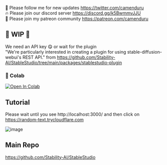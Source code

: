 🐣 Please follow me for new updates https://twitter.com/camenduru <br />
🔥 Please join our discord server https://discord.gg/k5BwmmvJJU <br />
🥳 Please join my patreon community https://patreon.com/camenduru <br />

## 🚦 WIP 🚦
We need an API key 😋 or wait for the plugin <br />
"We're particularly interested in creating a plugin for using stable-diffusion-webui's REST API." from https://github.com/Stability-AI/StableStudio/tree/main/packages/stablestudio-plugin

### 🦒 Colab
[![Open In Colab](https://colab.research.google.com/assets/colab-badge.svg)](https://colab.research.google.com/github/camenduru/StableStudio-colab/blob/main/stable_studio_colab.ipynb)

## Tutorial
Please wait until you see http://localhost:3000/ and then click on https://random-text.trycloudflare.com

![image](https://github.com/camenduru/StableStudio-colab/assets/54370274/037f5f81-a6f6-4111-b346-d5753150e67b)


## Main Repo
https://github.com/Stability-AI/StableStudio
